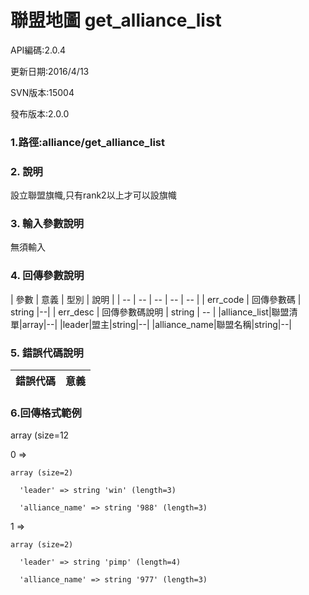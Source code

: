 # 聯盟地圖 get_alliance_list



API編碼:2.0.4

> 

更新日期:2016/4/13

> 

SVN版本:15004

> 

發布版本:2.0.0
### 1.路徑:alliance/get_alliance_list

### 2. 說明

設立聯盟旗幟,只有rank2以上才可以設旗幟
### 3. 輸入參數說明
無須輸入

### 4. 回傳參數說明
| 參數 | 意義 | 型別 | 說明 |
| -- | -- | -- | -- | -- |
| err_code | 回傳參數碼 | string |--|
| err_desc | 回傳參數碼說明 | string | -- |
|alliance_list|聯盟清單|array|--|
|leader|盟主|string|--|
|alliance_name|聯盟名稱|string|--|


### 5. 錯誤代碼說明
|錯誤代碼|意義|
|--|--|


### 6.回傳格式範例

array (size=12
> 


  0 => 
> 


    array (size=2)
> 


      'leader' => string 'win' (length=3)
> 


      'alliance_name' => string '988' (length=3)
> 


  1 => 
> 


    array (size=2)
> 


      'leader' => string 'pimp' (length=4)
> 


      'alliance_name' => string '977' (length=3)

